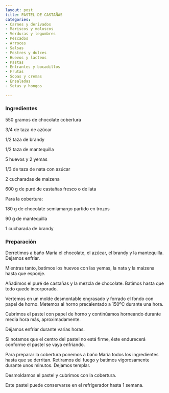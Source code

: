 ```yaml
---
layout: post
title: PASTEL DE CASTAÑAS
categories:
- Carnes y derivados
- Mariscos y moluscos
- Verduras y legumbres
- Pescados
- Arroces
- Salsas
- Postres y dulces
- Huevos y lacteos
- Pastas
- Entrantes y bocadillos
- Frutas
- Sopas y cremas
- Ensaladas
- Setas y hongos
 
---
```

<h3>Ingredientes</h3>
550 gramos de chocolate cobertura

3/4 de taza de azúcar

1/2 taza de brandy

1/2 taza de mantequilla

5 huevos y 2 yemas

1/3 de taza de nata con azúcar

2 cucharadas de maizena

600 g de puré de castañas fresco o de lata

Para la cobertura:

180 g de chocolate semiamargo partido en trozos

90 g de mantequilla

1 cucharada de brandy

<h3>Preparación</h3>
Derretimos a baño María el chocolate, el azúcar, el brandy y la mantequilla. Dejamos enfriar.

Mientras tanto, batimos los huevos con las yemas, la nata y la maizena hasta que esponje.

Añadimos el puré de castañas y la mezcla de chocolate. Batimos hasta que todo quede incorporado.

Vertemos en un molde desmontable engrasado y forrado el fondo con papel de horno. Metemos al horno precalentado a 150&ordm;C durante una hora.

Cubrimos el pastel con papel de horno y continúamos horneando durante media hora más, aproximadamente.

Déjamos enfriar durante varias horas.

Si notamos que el centro del pastel no está firme, éste endurecerá conforme el pastel se vaya enfriando.

Para preparar la cobertura ponemos a baño María todos los ingredientes hasta que se derritan. Retiramos del fuego y batimos vigorosamente durante unos minutos. Dejamos templar.

Desmoldamos el pastel y cubrimos con la cobertura.

Este pastel puede conservarse en el refrigerador hasta 1 semana.

